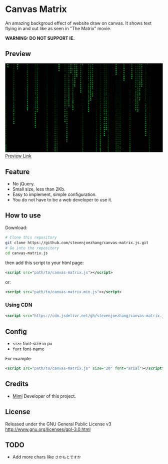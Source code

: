 # Canvas Matrix

An amazing backgroud effect of website draw on canvas. It shows text flying in and out like as seen in "The Matrix" movie.

**WARNING: DO NOT SUPPORT IE.**

## Preview

![Preview](sample.png)
[Preview Link](https://mi.js.org/canvas-matrix.js/sample.html)

## Feature

- No jQuery.
- Small size, less than 2Kb.
- Easy to implement, simple configuration.
- You do not have to be a web developer to use it.

## How to use

Download:
```bash
# Clone this repository
git clone https://github.com/stevenjoezhang/canvas-matrix.js.git
# Go into the repository
cd canvas-matrix.js
```
then add this script to your html page:
```xml
<script src="path/to/canvas-matrix.js"></script>
```
or:
```xml
<script src="path/to/canvas-matrix.min.js"></script>
```

### Using CDN

```xml
<script src="https://cdn.jsdelivr.net/gh/stevenjoezhang/canvas-matrix.js/canvas-matrix.min.js"></script>
```

## Config

- `size` font-size in px
- `font` font-name

For example:
```xml
<script src="path/to/canvas-matrix.js" size="20" font="arial"></script>
```

## Credits

* [Mimi](https://zhangshuqiao.org) Developer of this project.

## License

Released under the GNU General Public License v3  
http://www.gnu.org/licenses/gpl-3.0.html

## TODO

- Add more chars like `さかもとですか`
